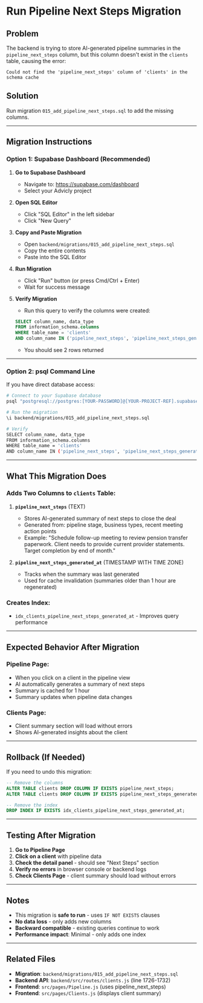 # Run Pipeline Next Steps Migration

## Problem
The backend is trying to store AI-generated pipeline summaries in the `pipeline_next_steps` column, but this column doesn't exist in the `clients` table, causing the error:

```
Could not find the 'pipeline_next_steps' column of 'clients' in the schema cache
```

## Solution
Run migration `015_add_pipeline_next_steps.sql` to add the missing columns.

---

## Migration Instructions

### Option 1: Supabase Dashboard (Recommended)

1. **Go to Supabase Dashboard**
   - Navigate to: https://supabase.com/dashboard
   - Select your Advicly project

2. **Open SQL Editor**
   - Click "SQL Editor" in the left sidebar
   - Click "New Query"

3. **Copy and Paste Migration**
   - Open `backend/migrations/015_add_pipeline_next_steps.sql`
   - Copy the entire contents
   - Paste into the SQL Editor

4. **Run Migration**
   - Click "Run" button (or press Cmd/Ctrl + Enter)
   - Wait for success message

5. **Verify Migration**
   - Run this query to verify the columns were created:
   ```sql
   SELECT column_name, data_type 
   FROM information_schema.columns 
   WHERE table_name = 'clients' 
   AND column_name IN ('pipeline_next_steps', 'pipeline_next_steps_generated_at');
   ```
   - You should see 2 rows returned

---

### Option 2: psql Command Line

If you have direct database access:

```bash
# Connect to your Supabase database
psql "postgresql://postgres:[YOUR-PASSWORD]@[YOUR-PROJECT-REF].supabase.co:5432/postgres"

# Run the migration
\i backend/migrations/015_add_pipeline_next_steps.sql

# Verify
SELECT column_name, data_type 
FROM information_schema.columns 
WHERE table_name = 'clients' 
AND column_name IN ('pipeline_next_steps', 'pipeline_next_steps_generated_at');
```

---

## What This Migration Does

### Adds Two Columns to `clients` Table:

1. **`pipeline_next_steps`** (TEXT)
   - Stores AI-generated summary of next steps to close the deal
   - Generated from: pipeline stage, business types, recent meeting action points
   - Example: "Schedule follow-up meeting to review pension transfer paperwork. Client needs to provide current provider statements. Target completion by end of month."

2. **`pipeline_next_steps_generated_at`** (TIMESTAMP WITH TIME ZONE)
   - Tracks when the summary was last generated
   - Used for cache invalidation (summaries older than 1 hour are regenerated)

### Creates Index:
- `idx_clients_pipeline_next_steps_generated_at` - Improves query performance

---

## Expected Behavior After Migration

### Pipeline Page:
- When you click on a client in the pipeline view
- AI automatically generates a summary of next steps
- Summary is cached for 1 hour
- Summary updates when pipeline data changes

### Clients Page:
- Client summary section will load without errors
- Shows AI-generated insights about the client

---

## Rollback (If Needed)

If you need to undo this migration:

```sql
-- Remove the columns
ALTER TABLE clients DROP COLUMN IF EXISTS pipeline_next_steps;
ALTER TABLE clients DROP COLUMN IF EXISTS pipeline_next_steps_generated_at;

-- Remove the index
DROP INDEX IF EXISTS idx_clients_pipeline_next_steps_generated_at;
```

---

## Testing After Migration

1. **Go to Pipeline Page**
2. **Click on a client** with pipeline data
3. **Check the detail panel** - should see "Next Steps" section
4. **Verify no errors** in browser console or backend logs
5. **Check Clients Page** - client summary should load without errors

---

## Notes

- This migration is **safe to run** - uses `IF NOT EXISTS` clauses
- **No data loss** - only adds new columns
- **Backward compatible** - existing queries continue to work
- **Performance impact**: Minimal - only adds one index

---

## Related Files

- **Migration**: `backend/migrations/015_add_pipeline_next_steps.sql`
- **Backend API**: `backend/src/routes/clients.js` (line 1726-1732)
- **Frontend**: `src/pages/Pipeline.js` (uses pipeline_next_steps)
- **Frontend**: `src/pages/Clients.js` (displays client summary)

